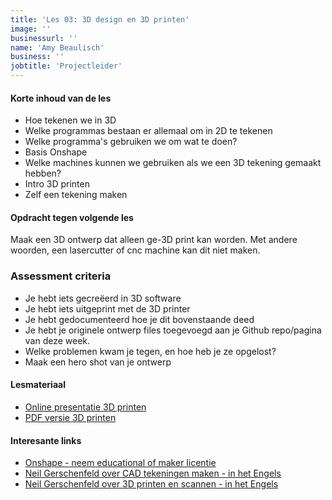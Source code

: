 ```yaml
---
title: 'Les 03: 3D design en 3D printen'
image: ''
businessurl: ''
name: 'Amy Beaulisch'
business: ''
jobtitle: 'Projectleider'
---
```

>
#### Korte inhoud van de les
- Hoe tekenen we in 3D
- Welke programmas bestaan er allemaal om in 2D te tekenen
- Welke programma's gebruiken we om wat te doen?
- Basis Onshape
- Welke machines kunnen we gebruiken als we een 3D tekening gemaakt hebben? 
- Intro 3D printen
- Zelf een tekening maken


#### Opdracht tegen volgende les
Maak een 3D ontwerp dat alleen ge-3D print kan worden. Met andere woorden, een lasercutter of cnc machine kan dit niet maken.  

### Assessment criteria
- Je hebt iets gecreëerd in 3D software
- Je hebt iets uitgeprint met de 3D printer
- Je hebt gedocumenteerd hoe je dit bovenstaande deed
- Je hebt je originele ontwerp files toegevoegd aan je Github repo/pagina van deze week. 
- Welke problemen kwam je tegen, en hoe heb je ze opgelost?
- Maak een hero shot van je ontwerp

#### Lesmateriaal
- [Online presentatie 3D printen](https://docs.google.com/presentation/d/1geJ5pt8x2Ixr92vdlTNvmfNwMBf-fqgj8UhBZq9kXcY/edit?usp=sharing)
- [PDF versie 3D printen](../assets/images/Lesson3/3D4A_CC.pdf)


#### Interesante links 
- [Onshape - neem educational of maker licentie](https://www.onshape.com/sign-up)  
- [Neil Gerschenfeld over CAD tekeningen maken - in het Engels](https://vimeo.com/389847907)
- [Neil Gerschenfeld over 3D printen en scannen - in het Engels](https://vimeo.com/394033225)
